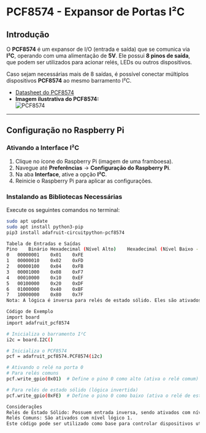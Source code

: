 # PCF8574 - Expansor de Portas I²C

## Introdução
O **PCF8574** é um expansor de I/O (entrada e saída) que se comunica via **I²C**, operando com uma alimentação de **5V**. Ele possui **8 pinos de saída**, que podem ser utilizados para acionar relés, LEDs ou outros dispositivos.

Caso sejam necessárias mais de 8 saídas, é possível conectar múltiplos dispositivos **PCF8574** ao mesmo barramento I²C.

- [Datasheet do PCF8574](https://www.ti.com/lit/ds/symlink/pcf8574.pdf)
- **Imagem ilustrativa do PCF8574:**  
  ![PCF8574](https://github.com/user-attachments/assets/013f1efe-3042-4a27-bda5-91b279b03e42)


---

## Configuração no Raspberry Pi

### Ativando a Interface I²C
1. Clique no ícone do Raspberry Pi (imagem de uma framboesa).
2. Navegue até **Preferências** → **Configuração do Raspberry Pi**.
3. Na aba **Interface**, ative a opção **I²C**.
4. Reinicie o Raspberry Pi para aplicar as configurações.

### Instalando as Bibliotecas Necessárias
Execute os seguintes comandos no terminal:

```bash
sudo apt update
sudo apt install python3-pip
pip3 install adafruit-circuitpython-pcf8574

Tabela de Entradas e Saídas
Pino	Binário	Hexadecimal (Nível Alto)	Hexadecimal (Nível Baixo - Relés de Estado Sólido)
0	00000001	0x01	0xFE
1	00000010	0x02	0xFD
2	00000100	0x04	0xFB
3	00001000	0x08	0xF7
4	00010000	0x10	0xEF
5	00100000	0x20	0xDF
6	01000000	0x40	0xBF
7	10000000	0x80	0x7F
Nota: A lógica é inversa para relés de estado sólido. Eles são ativados com nível lógico 0, ao contrário dos relés comuns que utilizam nível lógico 1.

Código de Exemplo
import board
import adafruit_pcf8574

# Inicializa o barramento I²C
i2c = board.I2C()

# Inicializa o PCF8574
pcf = adafruit_pcf8574.PCF8574(i2c)

# Ativando o relé na porta 0
# Para relés comuns
pcf.write_gpio(0x01)  # Define o pino 0 como alto (ativa o relé comum)

# Para relés de estado sólido (lógica invertida)
pcf.write_gpio(0xFE)  # Define o pino 0 como baixo (ativa o relé de estado sólido)

Considerações
Relés de Estado Sólido: Possuem entrada inversa, sendo ativados com nível lógico 0.
Relés Comuns: São ativados com nível lógico 1.
Este código pode ser utilizado como base para controlar dispositivos utilizando o PCF8574.



